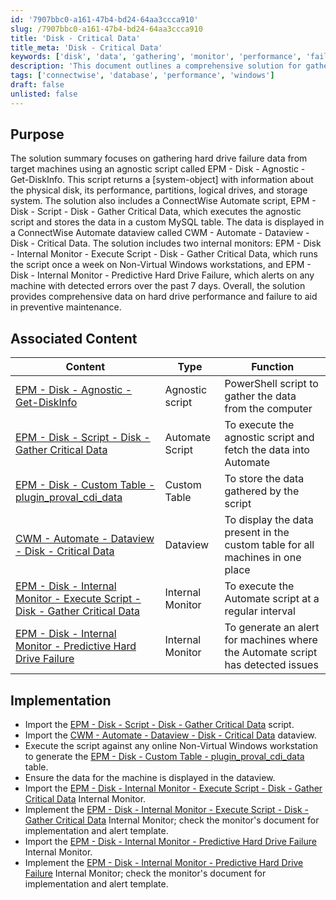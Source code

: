 ```yaml
---
id: '7907bbc0-a161-47b4-bd24-64aa3ccca910'
slug: /7907bbc0-a161-47b4-bd24-64aa3ccca910
title: 'Disk - Critical Data'
title_meta: 'Disk - Critical Data'
keywords: ['disk', 'data', 'gathering', 'monitor', 'performance', 'failure']
description: 'This document outlines a comprehensive solution for gathering hard drive failure data from target machines using an agnostic script. It includes the execution of the script within ConnectWise Automate, storage of data in a MySQL table, and monitoring for predictive hard drive failures, ensuring preventive maintenance of disk performance.'
tags: ['connectwise', 'database', 'performance', 'windows']
draft: false
unlisted: false
---
```


## Purpose

The solution summary focuses on gathering hard drive failure data from target machines using an agnostic script called EPM - Disk - Agnostic - Get-DiskInfo. This script returns a [system-object] with information about the physical disk, its performance, partitions, logical drives, and storage system. The solution also includes a ConnectWise Automate script, EPM - Disk - Script - Disk - Gather Critical Data, which executes the agnostic script and stores the data in a custom MySQL table. The data is displayed in a ConnectWise Automate dataview called CWM - Automate - Dataview - Disk - Critical Data. The solution includes two internal monitors: EPM - Disk - Internal Monitor - Execute Script - Disk - Gather Critical Data, which runs the script once a week on Non-Virtual Windows workstations, and EPM - Disk - Internal Monitor - Predictive Hard Drive Failure, which alerts on any machine with detected errors over the past 7 days. Overall, the solution provides comprehensive data on hard drive performance and failure to aid in preventive maintenance.

## Associated Content

| Content                                                                 | Type            | Function                                                        |
|-------------------------------------------------------------------------|-----------------|-----------------------------------------------------------------|
| [EPM - Disk - Agnostic - Get-DiskInfo](/docs/5cba460d-9322-4c3b-9630-55cb46d57b1a) | Agnostic script | PowerShell script to gather the data from the computer         |
| [EPM - Disk - Script - Disk - Gather Critical Data](/docs/687261c3-e6d7-46bc-84f6-506007d47142) | Automate Script  | To execute the agnostic script and fetch the data into Automate |
| [EPM - Disk - Custom Table - plugin_proval_cdi_data](/docs/7a224177-45ff-4f2e-a8fe-a734a642a539) | Custom Table    | To store the data gathered by the script                        |
| [CWM - Automate - Dataview - Disk - Critical Data](/docs/8a8b76b2-aa25-419c-b193-aa98f54ef274) | Dataview        | To display the data present in the custom table for all machines in one place |
| [EPM - Disk - Internal Monitor - Execute Script - Disk - Gather Critical Data](/docs/9568d3f6-e271-45c8-9554-3a476f7eb5e4) | Internal Monitor | To execute the Automate script at a regular interval           |
| [EPM - Disk - Internal Monitor - Predictive Hard Drive Failure](/docs/fbd607cd-0450-4fca-9f2c-2567a2af58d3) | Internal Monitor | To generate an alert for machines where the Automate script has detected issues |

## Implementation

- Import the [EPM - Disk - Script - Disk - Gather Critical Data](/docs/687261c3-e6d7-46bc-84f6-506007d47142) script.
- Import the [CWM - Automate - Dataview - Disk - Critical Data](/docs/8a8b76b2-aa25-419c-b193-aa98f54ef274) dataview.
- Execute the script against any online Non-Virtual Windows workstation to generate the [EPM - Disk - Custom Table - plugin_proval_cdi_data](/docs/7a224177-45ff-4f2e-a8fe-a734a642a539) table.
- Ensure the data for the machine is displayed in the dataview.
- Import the [EPM - Disk - Internal Monitor - Execute Script - Disk - Gather Critical Data](/docs/9568d3f6-e271-45c8-9554-3a476f7eb5e4) Internal Monitor.
- Implement the [EPM - Disk - Internal Monitor - Execute Script - Disk - Gather Critical Data](/docs/9568d3f6-e271-45c8-9554-3a476f7eb5e4) Internal Monitor; check the monitor's document for implementation and alert template.
- Import the [EPM - Disk - Internal Monitor - Predictive Hard Drive Failure](/docs/fbd607cd-0450-4fca-9f2c-2567a2af58d3) Internal Monitor.
- Implement the [EPM - Disk - Internal Monitor - Predictive Hard Drive Failure](/docs/fbd607cd-0450-4fca-9f2c-2567a2af58d3) Internal Monitor; check the monitor's document for implementation and alert template.

